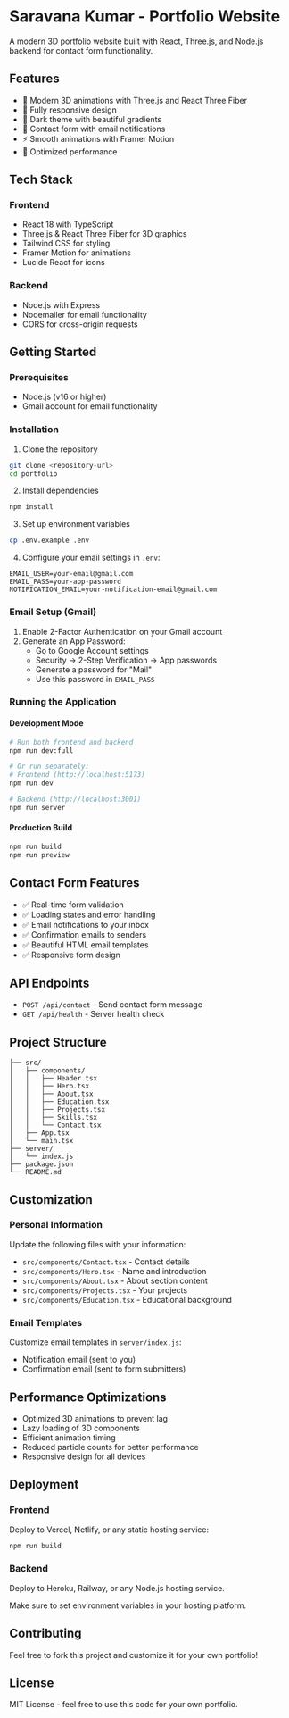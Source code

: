 # Saravana Kumar - Portfolio Website

A modern 3D portfolio website built with React, Three.js, and Node.js backend for contact form functionality.

## Features

- 🎨 Modern 3D animations with Three.js and React Three Fiber
- 📱 Fully responsive design
- 🌙 Dark theme with beautiful gradients
- 📧 Contact form with email notifications
- ⚡ Smooth animations with Framer Motion
- 🎯 Optimized performance

## Tech Stack

### Frontend
- React 18 with TypeScript
- Three.js & React Three Fiber for 3D graphics
- Tailwind CSS for styling
- Framer Motion for animations
- Lucide React for icons

### Backend
- Node.js with Express
- Nodemailer for email functionality
- CORS for cross-origin requests

## Getting Started

### Prerequisites
- Node.js (v16 or higher)
- Gmail account for email functionality

### Installation

1. Clone the repository
```bash
git clone <repository-url>
cd portfolio
```

2. Install dependencies
```bash
npm install
```

3. Set up environment variables
```bash
cp .env.example .env
```

4. Configure your email settings in `.env`:
```env
EMAIL_USER=your-email@gmail.com
EMAIL_PASS=your-app-password
NOTIFICATION_EMAIL=your-notification-email@gmail.com
```

### Email Setup (Gmail)

1. Enable 2-Factor Authentication on your Gmail account
2. Generate an App Password:
   - Go to Google Account settings
   - Security → 2-Step Verification → App passwords
   - Generate a password for "Mail"
   - Use this password in `EMAIL_PASS`

### Running the Application

#### Development Mode
```bash
# Run both frontend and backend
npm run dev:full

# Or run separately:
# Frontend (http://localhost:5173)
npm run dev

# Backend (http://localhost:3001)
npm run server
```

#### Production Build
```bash
npm run build
npm run preview
```

## Contact Form Features

- ✅ Real-time form validation
- ✅ Loading states and error handling
- ✅ Email notifications to your inbox
- ✅ Confirmation emails to senders
- ✅ Beautiful HTML email templates
- ✅ Responsive form design

## API Endpoints

- `POST /api/contact` - Send contact form message
- `GET /api/health` - Server health check

## Project Structure

```
├── src/
│   ├── components/
│   │   ├── Header.tsx
│   │   ├── Hero.tsx
│   │   ├── About.tsx
│   │   ├── Education.tsx
│   │   ├── Projects.tsx
│   │   ├── Skills.tsx
│   │   └── Contact.tsx
│   ├── App.tsx
│   └── main.tsx
├── server/
│   └── index.js
├── package.json
└── README.md
```

## Customization

### Personal Information
Update the following files with your information:
- `src/components/Contact.tsx` - Contact details
- `src/components/Hero.tsx` - Name and introduction
- `src/components/About.tsx` - About section content
- `src/components/Projects.tsx` - Your projects
- `src/components/Education.tsx` - Educational background

### Email Templates
Customize email templates in `server/index.js`:
- Notification email (sent to you)
- Confirmation email (sent to form submitters)

## Performance Optimizations

- Optimized 3D animations to prevent lag
- Lazy loading of 3D components
- Efficient animation timing
- Reduced particle counts for better performance
- Responsive design for all devices

## Deployment

### Frontend
Deploy to Vercel, Netlify, or any static hosting service:
```bash
npm run build
```

### Backend
Deploy to Heroku, Railway, or any Node.js hosting service.

Make sure to set environment variables in your hosting platform.

## Contributing

Feel free to fork this project and customize it for your own portfolio!

## License

MIT License - feel free to use this code for your own portfolio.